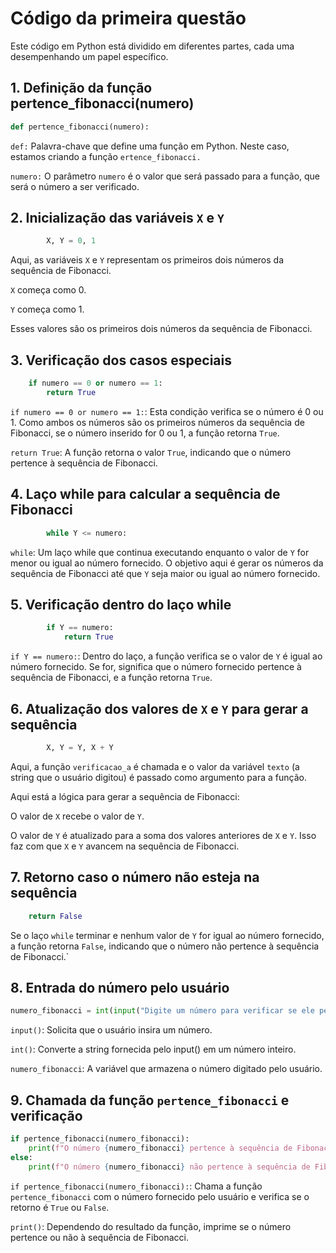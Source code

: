 # Código da primeira questão

Este código em Python  está dividido em diferentes partes, cada uma desempenhando um papel específico. 

## 1. Definição da função pertence_fibonacci(numero)

```python
def pertence_fibonacci(numero):
```

````def:```` Palavra-chave que define uma função em Python. Neste caso, estamos criando a função ````ertence_fibonacci.```` 

````numero:```` O parâmetro ````numero```` é o valor que será passado para a função, que será o número a ser verificado.

## 2. Inicialização das variáveis ````X```` e ````Y````

``` python
        X, Y = 0, 1
```
Aqui, as variáveis ````X```` e ````Y```` representam os primeiros dois números da sequência de Fibonacci.

````X```` começa como 0.

````Y```` começa como 1.

Esses valores são os primeiros dois números da sequência de Fibonacci.

 ## 3. Verificação dos casos especiais

```python
    if numero == 0 or numero == 1:
        return True

```

```if numero == 0 or numero == 1:```: Esta condição verifica se o número é 0 ou 1. Como ambos os números são os primeiros números da sequência de Fibonacci, se o número inserido for 0 ou 1, a função retorna ```True```.

```return True```: A função retorna o valor ```True```, indicando que o número pertence à sequência de Fibonacci.
      
## 4. Laço while para calcular a sequência de Fibonacci

````python
        while Y <= numero:
````
````while````: Um laço while que continua executando enquanto o valor de ````Y```` for menor ou igual ao número fornecido. O objetivo aqui é gerar os números da sequência de Fibonacci até que ````Y```` seja maior ou igual ao número fornecido.

## 5. Verificação dentro do laço while

````python
        if Y == numero:
            return True
````

````if Y == numero:````: Dentro do laço, a função verifica se o valor de ````Y```` é igual ao número fornecido. Se for, significa que o número fornecido pertence à sequência de Fibonacci, e a função retorna ````True````.

## 6. Atualização dos valores de ````X```` e ````Y```` para gerar a sequência

````python
        X, Y = Y, X + Y
````
Aqui, a função ````verificacao_a```` é chamada e o valor da variável ````texto```` (a string que o usuário digitou) é passado como argumento para a função.

Aqui está a lógica para gerar a sequência de Fibonacci:

O valor de ````X```` recebe o valor de ````Y````.

O valor de ````Y```` é atualizado para a soma dos valores anteriores de ````X```` e ````Y````. Isso faz com que ````X```` e ````Y```` avancem na sequência de Fibonacci.

## 7. Retorno caso o número não esteja na sequência

````python
    return False
````
Se o laço ````while```` terminar e nenhum valor de ````Y```` for igual ao número fornecido, a função retorna ````False````, indicando que o número não pertence à sequência de Fibonacci.`

## 8. Entrada do número pelo usuário

````python
numero_fibonacci = int(input("Digite um número para verificar se ele pertence à sequência Fibonacci: "))
````
````input()````: Solicita que o usuário insira um número.


````int()````: Converte a string fornecida pelo input() em um número inteiro.

````numero_fibonacci````: A variável que armazena o número digitado pelo usuário.

## 9. Chamada da função ````pertence_fibonacci```` e verificação

````python
if pertence_fibonacci(numero_fibonacci):
    print(f"O número {numero_fibonacci} pertence à sequência de Fibonacci.")
else:
    print(f"O número {numero_fibonacci} não pertence à sequência de Fibonacci.")
````


````if pertence_fibonacci(numero_fibonacci):````: Chama a função ````pertence_fibonacci```` com o número fornecido pelo usuário e verifica se o retorno é ````True```` ou ````False````.

````print()````: Dependendo do resultado da função, imprime se o número pertence ou não à sequência de Fibonacci.